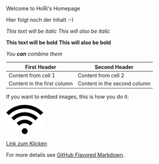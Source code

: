 Welcome to HoRi's Homepage

Hier folgt noch der Inhalt :-)

*This text will be italic*
_This will also be italic_

**This text will be bold**
__This will also be bold__

_You **can** combine them_

First Header | Second Header
------------ | -------------
Content from cell 1 | Content from cell 2
Content in the first column | Content in the second column
If you want to embed images, this is how you do it:

![WLAN-Bild](/images/wlan2.png)

[Link zum Klicken](http://www.horidd.de)


For more details see [GitHub Flavored Markdown](https://guides.github.com/features/mastering-markdown/).

